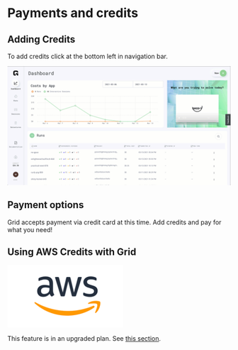 
# Payments and credits

## Adding Credits

To add credits click at the bottom left in navigation bar.

![](/images/platform/bill.gif)

## Payment options

Grid accepts payment via credit card at this time. Add credits and pay for what you need!

## Using AWS Credits with Grid

![](/images/platform/aws-logo.png)

This feature is in an upgraded plan. See [this section](../custom-cloud-credentials/adding-custom-cloud-credentials.md).

